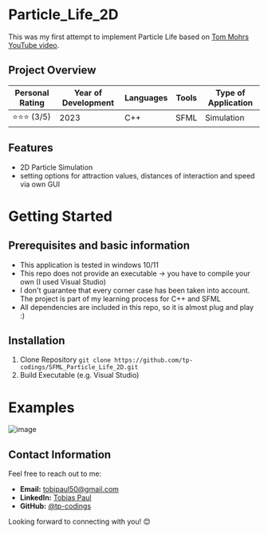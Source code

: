 # Particle_Life_2D

This was my first attempt to implement Particle Life based on [Tom Mohrs YouTube video](https://www.youtube.com/watch?v=p4YirERTVF0&t=202s).

## Project Overview

| Personal Rating | Year of Development | Languages | Tools | Type of Application |
| --- | --- | --- | --- | --- |
| ⭐️⭐️⭐️ (3/5) | 2023 | C++ | SFML | Simulation |

## Features
- 2D Particle Simulation
- setting options for attraction values, distances of interaction and speed via own GUI

# Getting Started

## Prerequisites and basic information

- This application is tested in windows 10/11
- This repo does not provide an executable -> you have to compile your own (I used Visual Studio)
- I don't guarantee that every corner case has been taken into account. The project is part of my learning process for C++ and SFML
- All dependencies are included in this repo, so it is almost plug and play :)

## Installation

1. Clone Repository
`git clone https://github.com/tp-codings/SFML_Particle_Life_2D.git`
2. Build Executable (e.g. Visual Studio)

# Examples
![image](https://github.com/tp-codings/SFML_Particle_Life_2D/assets/118997294/a5079c8e-9a31-4567-827d-09d0bcad4061)

## Contact Information

Feel free to reach out to me:

- **Email:** [tobipaul50@gmail.com](mailto:tobipaul50@gmail.com)
- **LinkedIn:** [Tobias Paul](https://www.linkedin.com/in/tobias-paul-657513276/)
- **GitHub:** [@tp-codings](https://github.com/tp-codings)

Looking forward to connecting with you! 😊
